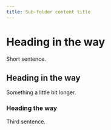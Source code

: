 ```yaml
---
title: Sub-folder content title
---
```


# Heading in the way

Short sentence.

## Heading in the way

Something a little bit longer.

### Heading the way

Third sentence.
